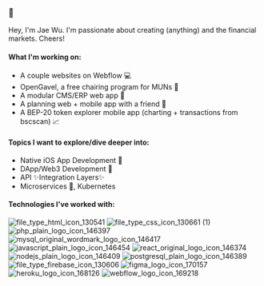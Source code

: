 ### 👋

Hey, I'm Jae Wu. I'm passionate about creating (anything) and the financial markets. Cheers!

#### What I'm working on:
* A couple websites on Webflow 💻
* OpenGavel, a free chairing program for MUNs 📃
* A modular CMS/ERP web app 📁
* A planning web + mobile app with a friend 📅
* A BEP-20 token explorer mobile app (charting + transactions from bscscan) 📈

#### Topics I want to explore/dive deeper into:
* Native iOS App Development 🍎
* DApp/Web3 Development 📄
* API ✨Integration Layers✨
* Microservices 🤏, Kubernetes

#### Technologies I've worked with:

![file_type_html_icon_130541](https://user-images.githubusercontent.com/26179641/118920956-2bb4e480-b8ec-11eb-8d7b-2798e8a0bb5e.png)
![file_type_css_icon_130661 (1)](https://user-images.githubusercontent.com/26179641/118920963-2e173e80-b8ec-11eb-871c-e7a64ce2d09c.png)
![php_plain_logo_icon_146397](https://user-images.githubusercontent.com/26179641/118853659-d72c4d80-b888-11eb-84dc-e76f5450dd0d.png)
![mysql_original_wordmark_logo_icon_146417](https://user-images.githubusercontent.com/26179641/118855147-540bf700-b88a-11eb-8336-0d6f3cc6ae7c.png)
![javascript_plain_logo_icon_146454](https://user-images.githubusercontent.com/26179641/118853116-42c1eb00-b888-11eb-8387-d42a26e65756.png)
![react_original_logo_icon_146374](https://user-images.githubusercontent.com/26179641/118853388-8ddbfe00-b888-11eb-81a6-a7513614744a.png)
![nodejs_plain_logo_icon_146409](https://user-images.githubusercontent.com/26179641/118853545-b95ee880-b888-11eb-8dc0-512bc1a30f13.png)
![postgresql_plain_logo_icon_146389](https://user-images.githubusercontent.com/26179641/118853720-eca17780-b888-11eb-814c-b0d405b8303a.png)
![file_type_firebase_icon_130606](https://user-images.githubusercontent.com/26179641/118854894-0ee7c500-b88a-11eb-8be2-866d5f94c668.png)
![figma_logo_icon_170157](https://user-images.githubusercontent.com/26179641/118853895-1ce91600-b889-11eb-86c3-e0b659c89baa.png)
![heroku_logo_icon_168126](https://user-images.githubusercontent.com/26179641/118855132-51110680-b88a-11eb-9ab9-406ca1478c05.png)
![webflow_logo_icon_169218](https://user-images.githubusercontent.com/26179641/118920271-f5c33080-b8ea-11eb-9856-706be192c61a.png)
